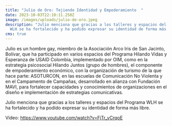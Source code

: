```yaml
---
title: "Julio de Oro: Tejiendo Identidad y Empoderamiento  "
date: 2023-10-03T22:10:11.250Z
image: /images/uploads/julio-de-oro.jpeg
description: "Julio menciona que gracias a los talleres y espacios del Programa
  WLH se ha fortalecido y ha podido expresar su identidad de forma más libre. "
cms: true
---
```

Julio es un hombre gay, miembro de la Asociación Arco Iris de San Jacinto, Bolívar, que ha participado en varios espacios del Programa Hilando Vidas y Esperanza de USAID Colombia, implementado por OIM, como en la estrategia psicosocial Hilando Juntos (grupo de hombres), el componente de empoderamiento económico, con la organización de turismo de la que hace parte: ASOTURCON, en las escuelas de Comunicación No Violenta y en el Campamento de Campañas, desarrollado en alianza con Fundación MAVI, para fortalecer capacidades y conocimientos de organizaciones en el diseño e implementación de estrategias comunicativas.   

Julio menciona que gracias a los talleres y espacios del Programa WLH se ha fortalecido y ha podido expresar su identidad de forma más libre. 

Video: <https://www.youtube.com/watch?v=FjTr_yCrqoE>